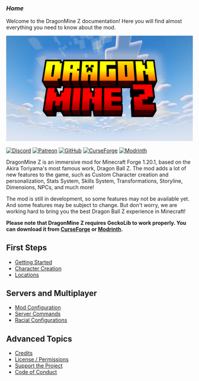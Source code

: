 ### ***Home***

Welcome to the DragonMine Z documentation! Here you will find almost everything you need to know about the mod.

[![DragonMineZ](./assets/dmzbanner.png)](https://github.com/DragonMineZ)

[![Discord](https://img.shields.io/discord/1216429657273012415?style=for-the-badge&logo=Discord&logoColor=white&label=Discord&color=orange)](https://discord.gg/b5MgRNb3D7)
[![Patreon](https://img.shields.io/badge/Patreon-Subscribe-yellow?style=for-the-badge&logo=Patreon)](https://www.patreon.com/dragonminez)
[![GitHub](https://img.shields.io/badge/GitHub-Progress_Board-red?style=for-the-badge&logo=GitHub)](https://github.com/orgs/DragonMineZ/projects/4/views/1)
[![CurseForge](https://img.shields.io/badge/CurseForge-Download-red?style=for-the-badge&logo=CurseForge)](https://www.curseforge.com/minecraft/mc-mods/dragonmine-z)
[![Modrinth](https://img.shields.io/badge/Modrinth-Download-green?style=for-the-badge&logo=Modrinth)](https://modrinth.com/mod/dragonminez)

DragonMine Z is an immersive mod for Minecraft Forge 1.20.1, based on the Akira Toriyama's most famous work, Dragon Ball Z.
The mod adds a lot of new features to the game, such as Custom Character creation and personalization, Stats System, Skills System, Transformations,
Storyline, Dimensions, NPCs, and much more!

The mod is still in development, so some features may not be available yet. And some features may be subject to change.
But don't worry, we are working hard to bring you the best Dragon Ball Z experience in Minecraft!

**Please note that DragonMine Z requires GeckoLib to work properly. You can download it from [CurseForge](https://www.curseforge.com/minecraft/mc-mods/geckolib) or [Modrinth](https://modrinth.com/mod/geckolib).**

## **First Steps**

- [Getting Started](wiki/gettingstarted.md)
- [Character Creation](wiki/character.md)
- [Locations](wiki/locations.md)

## **Servers and Multiplayer**

- [Mod Configuration](wiki/servers/generalconfig.md)
- [Server Commands](wiki/servers/commands.md)
- [Racial Configurations](wiki/servers/racialconfig.md)

## **Advanced Topics**

- [Credits](about/credits.md)
- [License / Permissions](about/license.md)
- [Support the Project](about/support.md)
- [Code of Conduct](about/code-of-conduct.md)
